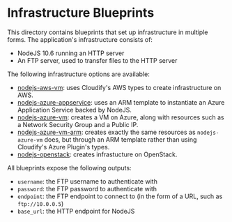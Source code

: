 # Infrastructure Blueprints

This directory contains blueprints that set up infrastructure in multiple forms. The application's infrastructure
consists of:

* NodeJS 10.6 running an HTTP server
* An FTP server, used to transfer files to the HTTP server

The following infrastructure options are available:

* [nodejs-aws-vm](nodejs-aws-vm): uses Cloudify's AWS types to create infrastructure on AWS.
* [nodejs-azure-appservice](nodejs-azure-appservice): uses an ARM template to instantiate an Azure Application Service backed by NodeJS.
* [nodejs-azure-vm](nodejs-azure-vm): creates a VM on Azure, along with resources such as a Network Security Group and a Public IP.
* [nodejs-azure-vm-arm](nodejs-azure-vm-arm): creates exactly the same resources as `nodejs-azure-vm` does, but through an ARM template rather than
using Cloudify's Azure Plugin's types.
* [nodejs-openstack](nodejs-openstack): creates infrastucture on OpenStack. 

All blueprints expose the following outputs:

* `username`: the FTP username to authenticate with
* `password`: the FTP password to authenticate with
* `endpoint`: the FTP endpoint to connect to (in the form of a URL, such as `ftp://10.0.0.5`)
* `base_url`: the HTTP endpoint for NodeJS
